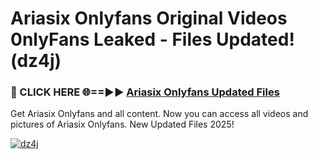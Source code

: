 # Ariasix Onlyfans Original Videos 0nlyFans Leaked - Files Updated! (dz4j)

<h3>🔴 CLICK HERE 🌐==►► <a href="https://tinyurl.com/2jnfzry5" rel="nofollow">Ariasix Onlyfans Updated Files</a></h3>

Get Ariasix Onlyfans and all content. Now you can access all videos and pictures of Ariasix Onlyfans. New Updated Files 2025!

[![dz4j](https://i.imgur.com/GyGTBgg.gif)](https://tinyurl.com/2jnfzry5)
